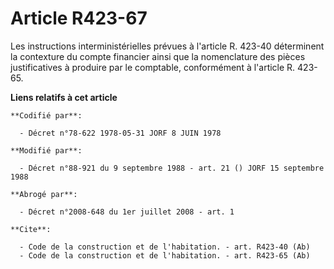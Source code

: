 # Article R423-67

Les instructions interministérielles prévues à l'article R. 423-40 déterminent la contexture du compte financier ainsi que la
nomenclature des pièces justificatives à produire par le comptable, conformément à l'article R. 423-65.

**Liens relatifs à cet article**

	**Codifié par**:

	  - Décret n°78-622 1978-05-31 JORF 8 JUIN 1978

	**Modifié par**:

	  - Décret n°88-921 du 9 septembre 1988 - art. 21 () JORF 15 septembre 1988

	**Abrogé par**:

	  - Décret n°2008-648 du 1er juillet 2008 - art. 1

	**Cite**:

	  - Code de la construction et de l'habitation. - art. R423-40 (Ab)
	  - Code de la construction et de l'habitation. - art. R423-65 (Ab)
